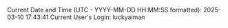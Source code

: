 Current Date and Time (UTC - YYYY-MM-DD HH:MM:SS formatted): 2025-03-10 17:43:41
Current User's Login: luckyaiman
